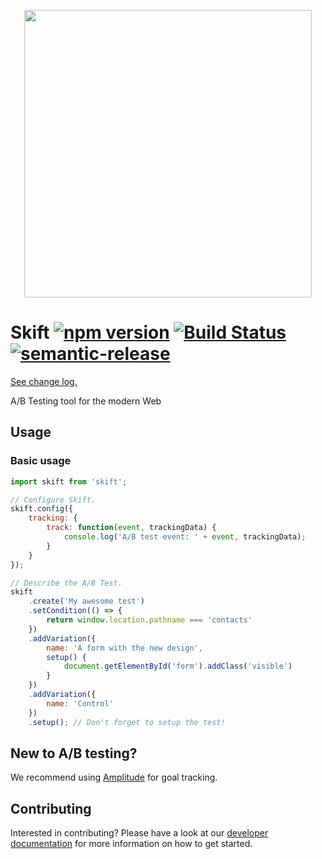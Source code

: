 <p align="center">
  <img width="460" height="auto" src="https://user-images.githubusercontent.com/3983879/27422227-ac2dc336-572d-11e7-9c48-94a56fcf1191.png">
</p>

# Skift [![npm version](https://badge.fury.io/js/skift.svg)](https://badge.fury.io/js/skift) [![Build Status](https://travis-ci.org/trustpilot/skift.svg?branch=master)](https://travis-ci.org/trustpilot/skift) [![semantic-release](https://img.shields.io/badge/%20%20%F0%9F%93%A6%F0%9F%9A%80-semantic--release-e10079.svg)](https://github.com/semantic-release/semantic-release)
[See change log.](./CHANGELOG.md)

A/B Testing tool for the modern Web

## Usage

### Basic usage

```js
import skift from 'skift';

// Configure Skift.
skift.config({
    tracking: {
        track: function(event, trackingData) {
            console.log('A/B test event: ' + event, trackingData);
        }
    }
});

// Describe the A/B Test.
skift
    .create('My awesome test')
    .setCondition(() => {
        return window.location.pathname === 'contacts'
    })
    .addVariation({
        name: 'A form with the new design',
        setup() {
            document.getElementById('form').addClass('visible')
        }
    })
    .addVariation({
        name: 'Control'
    })
    .setup(); // Don't forget to setup the test!
```

## New to A/B testing?

We recommend using [Amplitude](https://amplitude.com/) for goal tracking.

## Contributing

Interested in contributing? Please have a look at our [developer documentation](CONTRIBUTING.md) for more information on how to get started.
